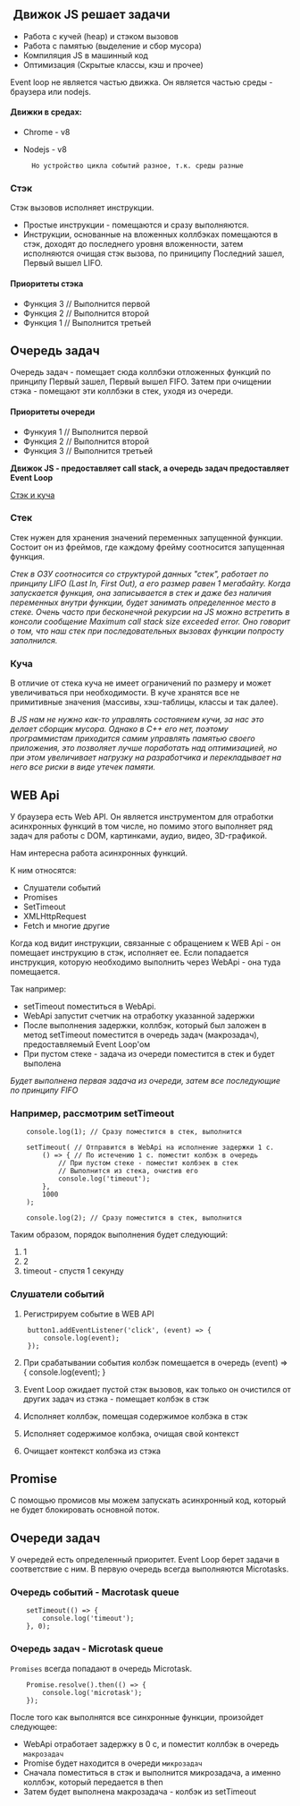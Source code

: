 ##  Движок JS решает задачи

- Работа с кучей (heap) и стэком вызовов
- Работа с памятью (выделение и сбор мусора)
- Компиляция JS в машинный код
- Оптимизация (Скрытые классы, кэш и прочее)

Event loop не является частью движка. Он является частью среды - браузера или nodejs.

#### Движки в средах:
- Chrome - v8
- Nodejs - v8

        Но устройство цикла событий разное, т.к. среды разные

### Стэк

Стэк вызовов исполняет инструкции. 
- Простые инструкции - помещаются и сразу выполняются. 
- Инструкции, основанные на вложенных коллбэках помещаются в стэк, доходят до последнего уровня вложенности, затем исполняются очищая стэк вызова, по приниципу Последний зашел, Первый вышел LIFO.

#### Приоритеты стэка

- Функция 3 // Выполнится первой 
- Функция 2 // Выполнится второй 
- Функция 1 // Выполнится третьей

## Очередь задач

Очередь задач - помещает сюда коллбэки отложенных функций по принципу Первый зашел, Первый вышел FIFO. Затем при очищении стэка - помещают эти коллбэки в стек, уходя из очереди.

#### Приоритеты очереди 

- Функуия 1 // Выполнится первой 
- Функция 2 // Выполнится второй
- Функция 3 // Выполнится третьей

**Движок JS - предоставляет call stack, а очередь задач предоставляет Event Loop**

[Стэк и куча](https://okusov.ru/javascript-stek-i-kucha)

### Стек
Стек нужен для хранения значений переменных запущенной функции. Состоит он из фреймов, где каждому фрейму соотносится запущенная функция.

*Стек в ОЗУ соотносится со структурой данных "стек", работает по принципу LIFO (Last In, First Out), а его размер равен 1 мегабайту. Когда запускается функция, она записывается в стек и даже без наличия переменных внутри функции, будет занимать определенное место в стеке. Очень часто при бесконечной рекурсии на JS можно встретить в консоли сообщение Maximum call stack size exceeded error. Оно говорит о том, что наш стек при последовательных вызовах функции попросту заполнился.*

### Куча
В отличие от стека куча не имеет ограничений по размеру и может увеличиваться при необходимости. В куче хранятся все не примитивные значения (массивы, хэш-таблицы, классы и так далее).

*В JS нам не нужно как-то управлять состоянием кучи, за нас это делает сборщик мусора. Однако в C++ его нет, поэтому программистам приходится самим управлять памятью своего приложения, это позволяет лучше поработать над оптимизацией, но при этом увеличивает нагрузку на разработчика и перекладывает на него все риски в виде утечек памяти.*

## WEB Api

У браузера есть Web API. Он является инструментом для отработки асинхронных функций в том числе, но помимо этого выполняет ряд задач для работы с DOM, картинками, аудио, видео, 3D-графикой. 

Нам интересна работа асинхронных функций. 

К ним относятся:
- Слушатели событий
- Promises
- SetTimeout
- XMLHttpRequest
- Fetch и многие другие

Когда код видит инструкции, связанные с обращением к WEB Api - он помещает инструкцию в стэк, исполняет ее. Если попадается инструкция, которую необходимо выполнить через WebApi - она туда помещается.

Так например:
- setTimeout поместиться в WebApi.
- WebApi запустит счетчик на отработку указанной задержки
- После выполнения задержки, коллбэк, который был заложен в метод setTimeout поместится в очередь задач (макрозадач), предоставляемый Event Loop'ом
- При пустом стеке - задача из очереди поместится в стек и будет выполена

*Будет выполнена первая задача из очереди, затем все последующие по принципу FIFO*

### Например, рассмотрим setTimeout

        console.log(1); // Сразу поместится в стек, выполнится

        setTimeout( // Отправится в WebApi на исполнение задержки 1 с.
            () => { // По истечению 1 с. поместит колбэк в очередь 
                // При пустом стеке - поместит колбэек в стек
                // Выполнится из стека, очистив его
                console.log('timeout');
            },
            1000
        );

        console.log(2); // Сразу поместится в стек, выполнится

Таким образом, порядок выполнения будет следующий:
1. 1
2. 2
3. timeout - спустя 1 секунду

### Слушатели событий

1. Регистрируем событие в WEB API

        button1.addEventListener('click', (event) => {
            console.log(event);
        });
2. При срабатывании события колбэк помещается в очередь
        (event) => {
            console.log(event);
        }
3. Event Loop ожидает пустой стэк вызовов, как только он очистился от других задач из стэка - помещает колбэк в стэк
4. Исполняет коллбэк, помещая содержимое колбэка в стэк
5. Исполняет содержимое колбэка, очищая свой контекст
6. Очищает контекст колбэка из стэка

## Promise

С помощью промисов мы можем запускать асинхронный код, который не будет блокировать основной поток.

## Очереди задач

У очередей есть определенный приоритет. Event Loop берет задачи в соответствие с ним. В первую очередь всегда выполняются Microtasks.

### Очередь событий - Macrotask queue

        setTimeout(() => {
            console.log('timeout');
        }, 0);

### Очередь задач - Microtask queue

`Promises` всегда попадают в очередь Microtask.

        Promise.resolve().then(() => {
            console.log('microtask');
        });

После того как выполнятся все синхронные функции, произойдет следующее:

- WebApi отработает задержку в 0 с, и поместит коллбэк в очередь `макрозадач`
- Promise будет находится в очереди `микрозадач`
- Сначала поместиться в стэк и выполнится микрозадача, а именно коллбэк, который передается в then
- Затем будет выполнена макрозадача - колбэк из setTimeout